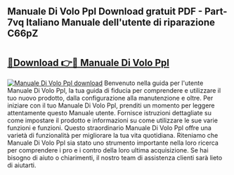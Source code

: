 ## Manuale Di Volo Ppl Download gratuit PDF - Part-7vq Italiano Manuale dell'utente di riparazione C66pZ

# <h2><a href="http://dfdadkf.blite.top/?on=Manuale+Di+Volo+Ppl">🔗Download 👉🔴 Manuale Di Volo Ppl</a></h2>

[![Manuale Di Volo Ppl download](https://i.imgur.com/lujVjoI.png)](http://dfdadkf.blite.top/?on=Manuale+Di+Volo+Ppl)
Benvenuto nella guida per l'utente Manuale Di Volo Ppl, la tua guida di fiducia per comprendere e utilizzare il tuo nuovo prodotto, dalla configurazione alla manutenzione e oltre. Per iniziare con il tuo Manuale Di Volo Ppl, prenditi un momento per leggere attentamente questo Manuale utente. Fornisce istruzioni dettagliate su come impostare il prodotto e informazioni su come utilizzare le sue varie funzioni e funzioni. Questo straordinario Manuale Di Volo Ppl offre una varietà di funzionalità per migliorare la tua vita quotidiana. Riteniamo che Manuale Di Volo Ppl sia stato uno strumento importante nella loro ricerca per comprendere i pro e i contro della loro ultima acquisizione. Se hai bisogno di aiuto o chiarimenti, il nostro team di assistenza clienti sarà lieto di aiutarti.
